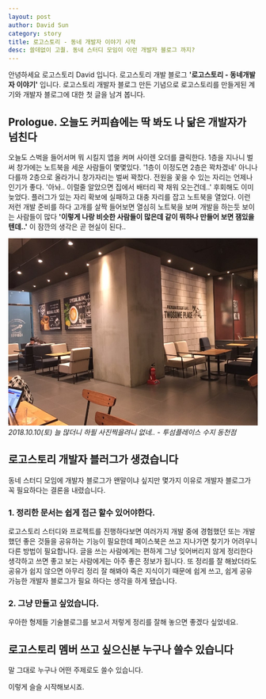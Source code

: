 ```yaml
---
layout: post
author: David Sun
category: story
title: 로고스토리 - 동네 개발자 이야기 시작
desc: 쓸데없이 고퀄. 동네 스터디 모임이 이런 개발자 블로그 까지?
---
```


안녕하세요 로고스토리 David 입니다. 로고스토리 개발 블로그 **'로고스토리 - 동네개발자 이야기'** 입니다. 로고스토리 개발자 블로그 만든 기념으로 로고스토리를 만들게된 계기와 개발자 블로그에 대한 첫 글을 남겨 봅니다.

## Prologue. 오늘도 커피숍에는 딱 봐도 나 닮은 개발자가 넘친다
오늘도 스벅을 들어서며 뭐 시킬지 앱을 켜며 사이렌 오더를 클릭한다. 1층을 지나니 벌써 창가에는 노트북을 세운 사람들이 몇몇있다. '1층이 이정도면 2층은 꽉차겠네' 아니나 다를까 2층으로 올라가니 창가자리는 벌써 꽉찼다. 전원을 꽃을 수 있는 자리는 언제나 인기가 좋다. '아놔.. 이럴줄 알았으면 집에서 배터리 꽉 채워 오는건데..' 후회해도 이미 늦었다. 플러그가 있는 자리 확보에 실패하고 대충 자리를 잡고 노트북을 열었다. 이런 저런 개발 준비를 하다 고개를 살짝 들어보면 열심히 노트북을 보며 개발을 하는듯 보이는 사람들이 많다 **'이렇게 나랑 비슷한 사람들이 많은데 같이 뭐하나 만들어 보면 잼있을텐데..'** 이 잠깐의 생각은 곧 현실이 된다..

![Alt text](/assets/img/cafe2.jpeg)
*2018.10.10(토) 늘 많더니 하필 사진찍을려니 없네.. - 투섬플레이스 수지 동천점*

## 로고스토리 개발자 블러그가 생겼습니다
동네 스터디 모임에 개발자 블로그가 왠말이냐 싶지만 몇가지 이유로 개발자 블로그가 꼭 필요하다는 결론을 내렸습니다. 

### 1. 정리한 문서는 쉽게 접근 할수 있어야한다.
로고스토리 스터디와 프로젝트를 진행하다보면 여러가지 개발 중에 경험했던 또는 개발했던 좋은 것들을 공유하는 기능이 필요한데 페이스북은 쓰고 지나가면 찾기가 어려우니 다른 방법이 필요합니다. 글을 쓰는 사람에게는 편하게 그냥 잊어버리지 않게 정리한다 생각하고 쓰면 좋고 보는 사람에게는 아주 좋은 정보가 됩니다. 또 정리를 잘 해놨더라도 공유가 쉽지 않으면 아무리 정리 잘 해봐야 죽은 지식이기 때문에 쉽게 쓰고, 쉽게 공유 가능한 개발자 블로그가 필요 하다는 생각을 하게 됐습니다.

### 2. 그냥 만들고 싶었습니다.
우아한 형제들 기술블로그를 보고서 저렇게 정리를 잘해 놓으면 좋겠다 싶었네요.

## 로고스토리 멤버 쓰고 싶으신분 누구나 쓸수 있습니다
말 그대로 누구나 어떤 주제로도 쓸수 있습니다. 

이렇게 슬슬 시작해보시죠. 
